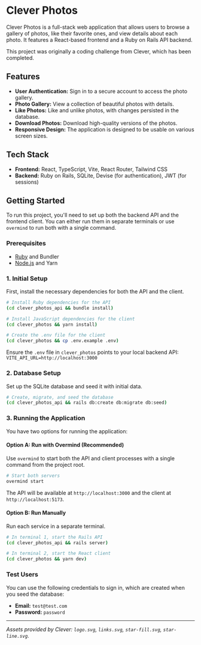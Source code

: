 # Clever Photos

Clever Photos is a full-stack web application that allows users to browse a gallery of photos, like their favorite ones, and view details about each photo. It features a React-based frontend and a Ruby on Rails API backend.

This project was originally a coding challenge from Clever, which has been completed.

## Features

- **User Authentication:** Sign in to a secure account to access the photo gallery.
- **Photo Gallery:** View a collection of beautiful photos with details.
- **Like Photos:** Like and unlike photos, with changes persisted in the database.
- **Download Photos:** Download high-quality versions of the photos.
- **Responsive Design:** The application is designed to be usable on various screen sizes.

## Tech Stack

- **Frontend:** React, TypeScript, Vite, React Router, Tailwind CSS
- **Backend:** Ruby on Rails, SQLite, Devise (for authentication), JWT (for sessions)

## Getting Started

To run this project, you'll need to set up both the backend API and the frontend client. You can either run them in separate terminals or use `overmind` to run both with a single command.

### Prerequisites

- [Ruby](https://www.ruby-lang.org/en/documentation/installation/) and Bundler
- [Node.js](https://nodejs.org/en/download/) and Yarn

### 1. Initial Setup

First, install the necessary dependencies for both the API and the client.

```bash
# Install Ruby dependencies for the API
(cd clever_photos_api && bundle install)

# Install JavaScript dependencies for the client
(cd clever_photos && yarn install)

# Create the .env file for the client
(cd clever_photos && cp .env.example .env)
```

Ensure the `.env` file in `clever_photos` points to your local backend API:
`VITE_API_URL=http://localhost:3000`

### 2. Database Setup

Set up the SQLite database and seed it with initial data.

```bash
# Create, migrate, and seed the database
(cd clever_photos_api && rails db:create db:migrate db:seed)
```

### 3. Running the Application

You have two options for running the application:

#### Option A: Run with Overmind (Recommended)

Use `overmind` to start both the API and client processes with a single command from the project root.

```bash
# Start both servers
overmind start
```

The API will be available at `http://localhost:3000` and the client at `http://localhost:5173`.

#### Option B: Run Manually

Run each service in a separate terminal.

```bash
# In terminal 1, start the Rails API
(cd clever_photos_api && rails server)
```

```bash
# In terminal 2, start the React client
(cd clever_photos && yarn dev)
```

### Test Users

You can use the following credentials to sign in, which are created when you seed the database:

- **Email:** `test@test.com`
- **Password:** `password`

---

_Assets provided by Clever: `logo.svg`, `links.svg`, `star-fill.svg`, `star-line.svg`._
